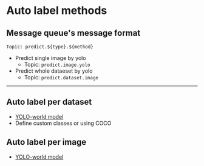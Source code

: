 # Auto label methods



## Message queue's message format

```
Topic: predict.${type}.${method}
```

- Predict single image by yolo
    - Topic: `predict.image.yolo`
- Predict whole dataeset by yolo
    - Topic: `predict.dataset.image`


----

## Auto label per dataset

- [YOLO-world model](https://docs.ultralytics.com/models/yolo-world/)
- Define custom classes or using COCO


## Auto label per image

- [YOLO-world model](https://docs.ultralytics.com/models/yolo-world/)